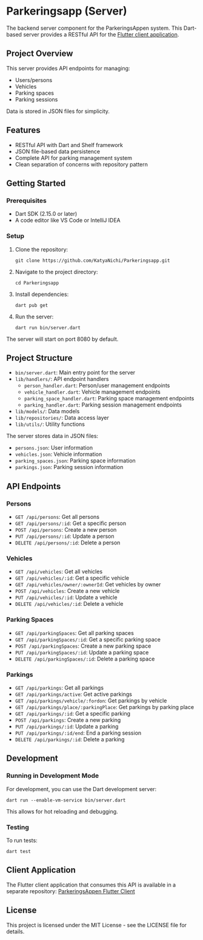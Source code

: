 # Parkeringsapp (Server)

The backend server component for the ParkeringsAppen system. This Dart-based server provides a RESTful API for the [Flutter client application](https://github.com/KatyaNichi/ParkeringsAppen).

## Project Overview

This server provides API endpoints for managing:
- Users/persons
- Vehicles
- Parking spaces
- Parking sessions

Data is stored in JSON files for simplicity.

## Features

- RESTful API with Dart and Shelf framework
- JSON file-based data persistence
- Complete API for parking management system
- Clean separation of concerns with repository pattern

## Getting Started

### Prerequisites

- Dart SDK (2.15.0 or later)
- A code editor like VS Code or IntelliJ IDEA

### Setup

1. Clone the repository:
   ```
   git clone https://github.com/KatyaNichi/Parkeringsapp.git
   ```

2. Navigate to the project directory:
   ```
   cd Parkeringsapp
   ```

3. Install dependencies:
   ```
   dart pub get
   ```

4. Run the server:
   ```
   dart run bin/server.dart
   ```

The server will start on port 8080 by default.

## Project Structure

- `bin/server.dart`: Main entry point for the server
- `lib/handlers/`: API endpoint handlers
  - `person_handler.dart`: Person/user management endpoints
  - `vehicle_handler.dart`: Vehicle management endpoints
  - `parking_space_handler.dart`: Parking space management endpoints
  - `parking_handler.dart`: Parking session management endpoints
- `lib/models/`: Data models
- `lib/repositories/`: Data access layer
- `lib/utils/`: Utility functions

The server stores data in JSON files:
- `persons.json`: User information
- `vehicles.json`: Vehicle information
- `parking_spaces.json`: Parking space information
- `parkings.json`: Parking session information

## API Endpoints

### Persons

- `GET /api/persons`: Get all persons
- `GET /api/persons/:id`: Get a specific person
- `POST /api/persons`: Create a new person
- `PUT /api/persons/:id`: Update a person
- `DELETE /api/persons/:id`: Delete a person

### Vehicles

- `GET /api/vehicles`: Get all vehicles
- `GET /api/vehicles/:id`: Get a specific vehicle
- `GET /api/vehicles/owner/:ownerId`: Get vehicles by owner
- `POST /api/vehicles`: Create a new vehicle
- `PUT /api/vehicles/:id`: Update a vehicle
- `DELETE /api/vehicles/:id`: Delete a vehicle

### Parking Spaces

- `GET /api/parkingSpaces`: Get all parking spaces
- `GET /api/parkingSpaces/:id`: Get a specific parking space
- `POST /api/parkingSpaces`: Create a new parking space
- `PUT /api/parkingSpaces/:id`: Update a parking space
- `DELETE /api/parkingSpaces/:id`: Delete a parking space

### Parkings

- `GET /api/parkings`: Get all parkings
- `GET /api/parkings/active`: Get active parkings
- `GET /api/parkings/vehicle/:fordon`: Get parkings by vehicle
- `GET /api/parkings/place/:parkingPlace`: Get parkings by parking place
- `GET /api/parkings/:id`: Get a specific parking
- `POST /api/parkings`: Create a new parking
- `PUT /api/parkings/:id`: Update a parking
- `PUT /api/parkings/:id/end`: End a parking session
- `DELETE /api/parkings/:id`: Delete a parking

## Development

### Running in Development Mode

For development, you can use the Dart development server:

```
dart run --enable-vm-service bin/server.dart
```

This allows for hot reloading and debugging.

### Testing

To run tests:

```
dart test
```

## Client Application

The Flutter client application that consumes this API is available in a separate repository:
[ParkeringsAppen Flutter Client](https://github.com/KatyaNichi/ParkeringsAppen)

## License

This project is licensed under the MIT License - see the LICENSE file for details.
